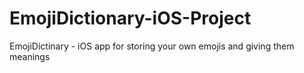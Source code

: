 # EmojiDictionary-iOS-Project
EmojiDictinary - iOS app for storing your own emojis and giving them meanings
